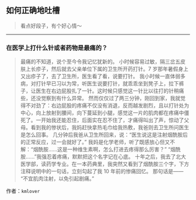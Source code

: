 ## 如何正确地吐槽

> 看点好段子，有个好心情～


 
---

### 在医学上打什么针或者药物是最痛的？

> 最痛的不知道，说个至今令我记忆犹新的。
> 小时候容易过敏，隔三岔五皮肤上长疹子，然后就去父亲单位下属的卫生所开药打针。7 岁那年暑假身上又出疹子了，去了卫生所，医生看了看，说要打针。
> 我小时候一直体弱多病，对打针早已习以为常，听医生说要打针，就乖乖坐到凳子上，拉下裤子，让医生在右边屁股扎了一针。这时候只感觉这一针比以往打的针稍痛些，还没觉察到有什么异常。
> 然而仅仅过了两三分钟，刚回到家，我就觉得不对劲了：右边屁股的疼痛不仅没有消退，反而越发剧烈，且以打针处为中心，向上放射到腰间，向下蔓延到小腿，感觉这一片的肌肉都在疼痛中僵死了。一开始我还能忍住，后面实在忍不住了，才痛得叫出了声，惊动了父母。看到我的惨状后，我妈赶快拿热毛巾给我热敷，我爸则去卫生所问医生是怎么回事。
> 几分钟后我爸从卫生所回来，说：“医生说这是注射烟酰胺后的正常反应，过一会就好了。”
> 我妈是化学老师，听了既感放心但又不解：“烟酰胺……这是一种维生素啊，怎么打进去疼得那么厉害？”
> “烟酰胺……”我强忍着疼痛，默默把这个名字记在心底。
> 十年之后，我去了北大医学部，读药学专业。在一本药典里，我突然又看到了烟酰胺三个字，下方注释说明中的一句话，立刻勾起了我 10 年前的惨痛回忆。
> 那句话是——
> “不宜肌肉注射，以免引起剧痛。”


作者：`kmlover`